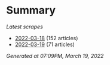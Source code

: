 # Summary
*Latest scrapes*
* [2022-03-18](https://github.com/nuuuwan/news_lk/blob/data/news_lk.2022-03-18.json) (152 articles)
* [2022-03-19](https://github.com/nuuuwan/news_lk/blob/data/news_lk.2022-03-19.json) (71 articles)

*Generated at 07:09PM, March 19, 2022*
